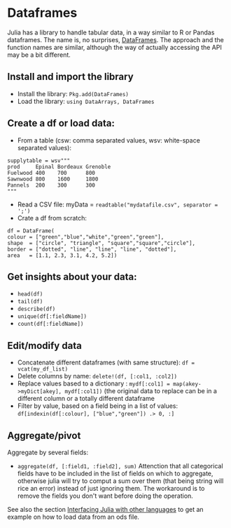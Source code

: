 # Dataframes

Julia has a library to handle tabular data, in a way similar to R or Pandas dataframes. The name is, no surprises, [DataFrames](https://github.com/JuliaStats/DataFrames.jl). The approach and the function names are similar, although the way of actually accessing the API may be a bit different.

## Install and import the library
* Install the library: `Pkg.add(DataFrames)`
* Load the library: `using DataArrays, DataFrames`

## Create a df or load data:
* From a table (csw: comma separated values,  wsv: white-space separated values):

```
supplytable = wsv"""
prod     Epinal Bordeaux Grenoble
Fuelwood 400    700      800
Sawnwood 800    1600     1800
Pannels  200    300      300
"""
```

* Read a CSV file: myData = `readtable("mydatafile.csv", separator = ';')`
* Crate a df from scratch:
```
df = DataFrame(
colour = ["green","blue","white","green","green"],
shape  = ["circle", "triangle", "square","square","circle"],
border = ["dotted", "line", "line", "line", "dotted"],
area   = [1.1, 2.3, 3.1, 4.2, 5.2])
```

## Get insights about your data:
* `head(df)`
* `tail(df)`
* `describe(df)`
* `unique(df[:fieldName])`
* `count(df[:fieldName])`

## Edit/modify data
* Concatenate different dataframes (with same structure): `df = vcat(my_df_list)`
* Delete columns by name: `delete!(df, [:col1, :col2])`
* Replace values based to a dictionary : `mydf[:col1] = map(akey->myDict[akey], mydf[:col1])` (the original data to replace can be in a different column or a totally different dataframe
* Filter by value, based on a field being in a list of values: `df[indexin(df[:colour], ["blue","green"]) .> 0, :]`

## Aggregate/pivot
Aggregate by several fields:
* `aggregate(df, [:field1, :field2], sum)`
Attenction that all categorical fields have to be included in the list of fields on which to aggregate, otherwise julia will try to comput a sum over them (that being string will rice an error) instead of just ignoring them.
The workaround is to remove the fields you don't want before doing the operation.



See also the section [Interfacing Julia with other languages](interfacing-julia-with-other-languages.md) to get an example on how to load data from an ods file.


